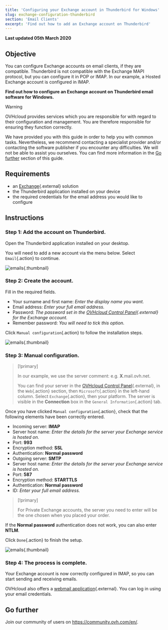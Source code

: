 ```yaml
---
title: 'Configuring your Exchange account in Thunderbird for Windows'
slug: exchange-configuration-thunderbird
section: 'Email Clients'
excerpt: 'Find out how to add an Exchange account on Thunderbird'
---
```


**Last updated 05th March 2020**

## Objective

You can configure Exchange accounts on email clients, if they are compatible. Thunderbird is not compatible with the Exchange MAPI protocol, but you can configure it in POP or IMAP. In our example, a Hosted Exchange account is configured in IMAP.

**Find out how to configure an Exchange account on Thunderbird email software for Windows.**

> [!warning]
>
> OVHcloud provides services which you are responsible for with regard to their configuration and management. You are therefore responsible for ensuring they function correctly.
> 
> We have provided you with this guide in order to help you with common tasks. Nevertheless, we recommend contacting a specialist provider and/or
> contacting the software publisher if you encounter any difficulties. We will not be able to assist you ourselves. You can find more information in the [Go further](https://docs.ovh.com/gb/en/microsoft-collaborative-solutions/exchange-configuration-thunderbird/#go-further_1) section
> of this guide.
> 

## Requirements

- an [Exchange](https://www.ovh.co.uk/emails/){.external} solution
- the Thunderbird application installed on your device
- the required credentials for the email address you would like to configure

## Instructions

### Step 1: Add the account on Thunderbird.
Open the Thunderbird application installed on your desktop.

You will need to add a new account via the menu below. Select `Email`{.action} to continue.

![emails](images/configuration-thunderbird-exchange-step1.png){.thumbnail}


### Step 2: Create the account.
Fill in the required fields.

- Your surname and first name: *Enter the display name you want.*
- Email address: *Enter your full email address.*
- Password: *The password set in the [OVHcloud Control Panel](https://www.ovh.com/manager/web/login.html){.external} for the Exchange account.*
- Remember password: *You will need to tick this option.*

Click `Manual configuration`{.action} to follow the installation steps.


![emails](images/configuration-thunderbird-exchange-step2.png){.thumbnail}


### Step 3: Manual configuration.

> [!primary]
>
> In our example, we use the server comment: e.g. **X**.mail.ovh.net.
> 
> You can find your server in the [OVHcloud Control Panel](https://www.ovh.com/auth/?action=gotomanager){.external}, in the `Web`{.action} section, then `Microsoft`{.action}
>  in the left-hand column. Select `Exchange`{.action}, then your platform. The server is visible in the **Connection** box in the `General Information`{.action} tab.
> 

Once you have clicked `Manual configuration`{.action}, check that the following elements have been correctly entered.

- Incoming server: **IMAP** 
- Server host name: *Enter the details for the server your Exchange service is hosted on.*
- Port:  **993**
- Encryption method:   **SSL**
- Authentication:  **Normal password**
- Outgoing server: **SMTP**
- Server host name: *Enter the details for the server your Exchange service is hosted on.* 
- Port:  **587** 
- Encryption method:  **STARTTLS** 
- Authentication:  **Normal password** 
- ID: *Enter your full email address.*

> [!primary]
>
> For Private Exchange accounts, the server you need to enter will be the one chosen when you placed your order.
>

If the **Normal password** authentication does not work, you can also enter **NTLM**.

Click `Done`{.action} to finish the setup.


![emails](images/configuration-thunderbird-exchange-step3.png){.thumbnail}


### Step 4: The process is complete.

Your Exchange account is now correctly configured in IMAP, so you can start sending and receiving emails.

OVHcloud also offers a [webmail application](https://www.ovh.co.uk/mail/){.external}. You can log in using your email credentials.


## Go further

Join our community of users on <https://community.ovh.com/en/>.